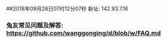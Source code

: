 ##2018年09月28日07时12分07秒 新址: 142.93.7.16
### 兔友常见问题及解答: https://github.com/wanggonging/d/blob/w/FAQ.md
